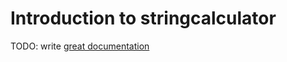 # Introduction to stringcalculator

TODO: write [great documentation](http://jacobian.org/writing/what-to-write/)
